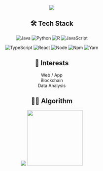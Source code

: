 <div align="center">
  <img src="https://capsule-render.vercel.app/api?type=transparent&fontColor=FF947B&text=Soyeon%20Kong&height=150&fontSize=60&descAlignY=75&descAlign=60" />

<h2> 🛠 Tech Stack </h2>

<p>
  
  ![Java](https://img.shields.io/badge/java-%23007396.svg?style=for-the-badge&logo=Java&logoColor=white)
  ![Python](https://img.shields.io/badge/python-3670A0?style=for-the-badge&logo=python&logoColor=ffdd54)
  ![R](https://img.shields.io/badge/r-%23276DC3.svg?style=for-the-badge&logo=r&logoColor=white)
  ![JavaScript](https://img.shields.io/badge/JavaScript-F7DF1E?style=for-the-badge&logo=javascript&logoColor=black)

</p>

<p>
  
  ![TypeScript](https://img.shields.io/badge/typescript-%23007ACC.svg?style=for-the-badge&logo=typescript&logoColor=white)
  ![React](https://img.shields.io/badge/react-%2320232a.svg?style=for-the-badge&logo=react&logoColor=%2361DAFB)
  ![Node](https://img.shields.io/badge/node-%23339933.svg?style=for-the-badge&logo=node.js&logoColor=white)
  ![Npm](https://img.shields.io/badge/npm-%23CB3837.svg?style=for-the-badge&logo=npm&logoColor=white)
  ![Yarn](https://img.shields.io/badge/yarn-%232C8EBB.svg?style=for-the-badge&logo=yarn&logoColor=white)
  
</p>

## 👀 **Interests**
Web / App   
Blockchain   
Data Analysis
</ul>

## 🧑‍💻 **Algorithm**
 <img src="http://mazassumnida.wtf/api/v2/generate_badge?boj=kng001016" />

<img height="180px" src="https://github-readme-stats-delta-two-25.vercel.app/api/top-langs?username=Kong-E&layout=compact&langs_count=8&card_width=320&theme=graywhite&hide=python,powershell" />

</div>
<!--
**Kong-E/Kong-E** is a ✨ _special_ ✨ repository because its `README.md` (this file) appears on your GitHub profile.

Here are some ideas to get you started:

- 🔭 I’m currently working on ...
- 🌱 I’m currently learning ...
- 👯 I’m looking to collaborate on ...
- 🤔 I’m looking for help with ...
- 💬 Ask me about ...
- 📫 How to reach me: ...
- 😄 Pronouns: ...
- ⚡ Fun fact: ...
-->
